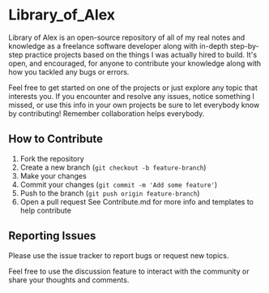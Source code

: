 # Library_of_Alex
Library of Alex is an open-source repository of all of my real notes and knowledge as a freelance software developer along with in-depth step-by-step practice projects based on the things I was actually hired to build. 
It's open, and encouraged, for anyone to contribute your knowledge along with how you tackled any bugs or errors.

Feel free to get started on one of the projects or just explore any topic that interests you. 
If you encounter and resolve any issues, notice something I missed, or use this info in your own projects be sure to let everybody know by contributing!
Remember collaboration helps everybody.

## How to Contribute
1. Fork the repository
2. Create a new branch (`git checkout -b feature-branch`)
3. Make your changes
4. Commit your changes (`git commit -m 'Add some feature'`)
5. Push to the branch (`git push origin feature-branch`)
6. Open a pull request
See Contribute.md for more info and templates to help contribute

## Reporting Issues
Please use the issue tracker to report bugs or request new topics.

Feel free to use the discussion feature to interact with the community or share your thoughts and comments.
